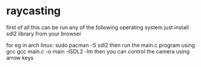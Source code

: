 # raycasting

first of all this can be run any of the following operating system just install sdl2 library from your browser

for eg in arch linux:
  sudo pacman -S sdl2
then run the main.c program using gcc 
  gcc main.c -o main -lSDL2 -lm
then you can control the camera using arrow keys
